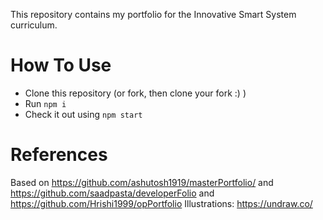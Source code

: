 This repository contains my portfolio for the Innovative Smart System curriculum.

# How To Use

- Clone this repository (or fork, then clone your fork :) )
- Run `npm i`
- Check it out using `npm start`

# References

Based on https://github.com/ashutosh1919/masterPortfolio/ and https://github.com/saadpasta/developerFolio and https://github.com/Hrishi1999/opPortfolio
Illustrations: https://undraw.co/

